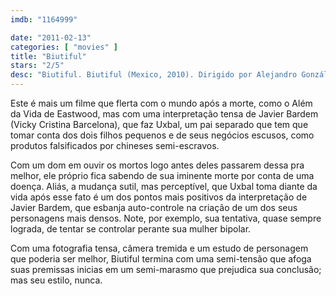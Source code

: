 ```yaml
---
imdb: "1164999"

date: "2011-02-13"
categories: [ "movies" ]
title: "Biutiful"
stars: "2/5"
desc: "Biutiful. Biutiful (Mexico, 2010). Dirigido por Alejandro González Iñárritu. Escrito por Alejandro González Iñárritu, Armando Bo, Nicolás Giacobone, Alejandro González Iñárritu. Com Javier Bardem, Maricel Álvarez, Hanaa Bouchaib, Guillermo Estrella, Eduard Fernández, Cheikh Ndiaye, Diaryatou Daff, Taisheng Chen, Jin Luo."
---
```

Este é mais um filme que flerta com o mundo após a morte, como o Além da Vida de Eastwood, mas com uma interpretação tensa de Javier Bardem (Vicky Cristina Barcelona), que faz Uxbal, um pai separado que tem que tomar conta dos dois filhos pequenos e de seus negócios escusos, como produtos falsificados por chineses semi-escravos.

Com um dom em ouvir os mortos logo antes deles passarem dessa pra melhor, ele próprio fica sabendo de sua iminente morte por conta de uma doença. Aliás, a mudança sutil, mas perceptível, que Uxbal toma diante da vida após esse fato é um dos pontos mais positivos da interpretação de Javier Bardem, que esbanja auto-controle na criação de um dos seus personagens mais densos. Note, por exemplo, sua tentativa, quase sempre lograda, de tentar se controlar perante sua mulher bipolar.

Com uma fotografia tensa, câmera tremida e um estudo de personagem que poderia ser melhor, Biutiful termina com uma semi-tensão que afoga suas premissas inicias em um semi-marasmo que prejudica sua conclusão; mas seu estilo, nunca.


